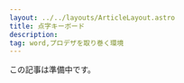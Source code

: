```yaml
---
layout: ../../layouts/ArticleLayout.astro
title: 点字キーボード
description:
tag: word,プロデザを取り巻く環境
---
```


この記事は準備中です。